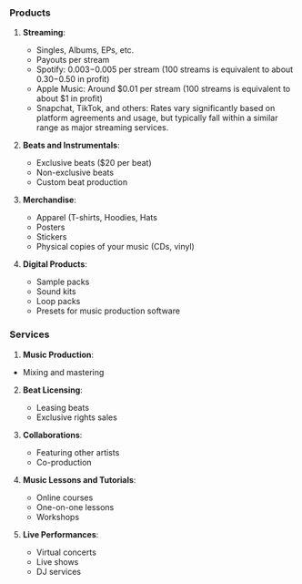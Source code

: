 ### Products
1. **Streaming**: 
   - Singles, Albums, EPs, etc.
   - Payouts per stream
	- Spotify: $0.003-$0.005 per stream (100 streams is equivalent to about $0.30-$0.50 in profit)
	- Apple Music: Around $0.01 per stream (100 streams is equivalent to about $1 in profit)
	- Snapchat, TikTok, and others: Rates vary significantly based on platform agreements and usage, but typically fall within a similar range as major streaming services.

2. **Beats and Instrumentals**:
   - Exclusive beats ($20 per beat)
   - Non-exclusive beats
   - Custom beat production

3. **Merchandise**:
   - Apparel (T-shirts, Hoodies, Hats
   - Posters
   - Stickers
   - Physical copies of your music (CDs, vinyl)

4. **Digital Products**:
   - Sample packs
   - Sound kits
   - Loop packs
   - Presets for music production software

### Services
1. **Music Production**:
  - Mixing and mastering

2. **Beat Licensing**:
   - Leasing beats
   - Exclusive rights sales

3. **Collaborations**:
   - Featuring other artists
   - Co-production

4. **Music Lessons and Tutorials**:
   - Online courses
   - One-on-one lessons
   - Workshops

5. **Live Performances**:
   - Virtual concerts
   - Live shows
   - DJ services
